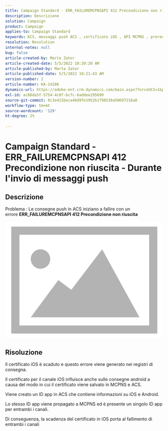 ```yaml
---
title: Campaign Standard - ERR_FAILUREMCPNSAPI 412 Precondizione non riuscita - Durante l'invio di messaggi push
description: Descrizione
solution: Campaign
product: Campaign
applies-to: Campaign Standard
keywords: KCS, messaggi push ACS , certificato iOS , API MCPNS , prerequisito non riuscito
resolution: Resolution
internal-notes: null
bug: false
article-created-by: Marta Zator
article-created-date: 5/5/2022 10:20:20 AM
article-published-by: Marta Zator
article-published-date: 5/5/2022 10:21:43 AM
version-number: 2
article-number: KA-14106
dynamics-url: https://adobe-ent.crm.dynamics.com/main.aspx?forceUCI=1&pagetype=entityrecord&etn=knowledgearticle&id=1f2a0af4-5ccc-ec11-a7b5-6045bd00dbbc
exl-id: ac88da5f-5754-4c8f-bc7c-6addee195699
source-git-commit: 0c3e421beca46d9fe1952b1f98538a50697216a0
workflow-type: tm+mt
source-wordcount: '129'
ht-degree: 2%

---
```


# Campaign Standard - ERR_FAILUREMCPNSAPI 412 Precondizione non riuscita - Durante l&#39;invio di messaggi push

## Descrizione


Problema : Le consegne push in ACS iniziano a fallire con un errore <b>ERR_FAILUREMCPNSAPI 412 Precondizione non riuscita </b>

![](assets/___2d51c51d-5dcc-ec11-a7b5-6045bd00dbbc___.png)




## Risoluzione


Il certificato iOS è scaduto e questo errore viene generato nei registri di consegna.

Il certificato per il canale iOS influisce anche sulle consegne android a causa del modo in cui il certificato viene salvato in MCPNS e ACS.

Viene creato un ID app in ACS che contiene informazioni su iOS e Android.

Lo stesso ID app viene propagato a MCPNS ed è presente un singolo ID app per entrambi i canali.

Di conseguenza, la scadenza del certificato in iOS porta al fallimento di entrambi i canali
